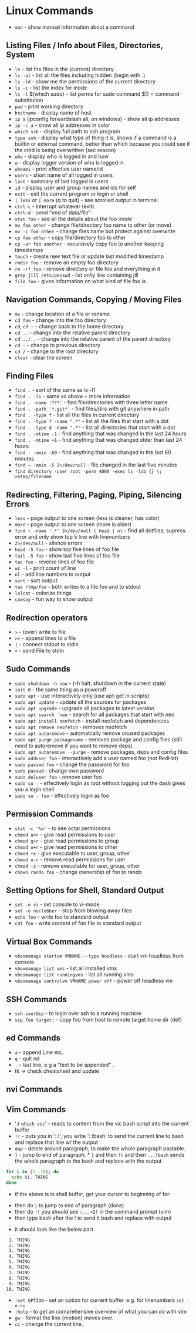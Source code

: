 # Linux Commands

* `man` - show manual information about a command

## Listing Files / Info about Files, Directories, System

 * `ls` - list the files in the (current) directory
 * `ls -al` - list all the files including hidden (begin with .)
 * `ls -ld` - show me the permissions of the current directory
 * `ls -i` - list the index for inode
 * `ls -l` $(which sudo) - list perms for sudo command $() = command substitution
 * `pwd` - print working directory
 * `hostname` - display name of host
 * `ip a` (ipconfig forwardslash all, on windows) - show all ip addresses
 * `ip -c a` - show all ip addresses in color
 * `which ssh` - display full path to ssh program
 * `type ssh` - display what type of thing it is, shows if a command is a builtin or external command,
      better than which because you could see if the cmd is being overwritten (sec reason)
 * `who` - display who is logged in and how
 * `w` - display logger version of  who is logged in
 * `whoami` - print effective user name/id
 * `users` - short name of all logged in users
 * `last` - summary of last logged in users
 * `id` - display user and group names and ids for self
 * `exit` - exit the current program or login or shell
 * `| less` or `| more` (q to quit) - see scrolled output in terminal
 * `ctrl-c` - interrupt whatever (exit)
 * `ctrl-d` - send "end of data/file"
 * `stat foo` - see all the details about the foo inode
 * `mv foo other` - change file/directory foo name to other (or move)
 * `mv -i foo other` - change files name but protect against overwrite
 * `cp foo other` - copy file/directory foo to other
 * `cp -ar foo another` - recursively copy foo to another keeping timestamps
 * `touch` - create new text file or update last modified timestamp
 * `rmdir foo` - remove an empty foo directory
 * `rm -rf foo` - remove directory or file foo and everything in it
 * `grep jill /etc/passwd` - list onliy line containing jill
 * `file foo` - gives Information on what kind of file foo is

## Navigation Commands, Copying / Moving Files

 * `mv` - change location of a file or rename
 * `cd foo` - change into the foo directory
 * `cd`, `cd ~` - change back to the home directory
 * `cd ..` -  change into the relative parent directory
 * `cd ../..` -  change into the relative parent of the parent directory
 * `cd -` - change to previous directory
 * `cd /` - change to the root directory
 * `clear` - clear the screen

## Finding Files

 * `find .` - sort of the same as ls -l1
 * `find . -ls` - same as above + more information
 * `find . -name '???'` - find file/directories with three letter name
 * `find . -path '*.git*'` - find files/dirs with git anywhere in path
 * `find . -type f` - list all the files in current directory
 * `find . -type f -name ".*"` - list all the files that start with a dot
 * `find . -type d -name ".*"` - list all directories that start with a dot
 * `find . -mtime -1` - find anything that was changed in the last 24 hours
 * `find . -mtime +1` - find anything that was changed older than last 24 hours
 * `find . -mmin -60` - find anything that was changed in the last 60 minutes
 * `find ~ -mmin -5 2>/dev/null` - file changed in the last five minutes
 * `find directory -user root -perm 4000 -exec ls -ldb {} \; >&tmp/filename`

## Redirecting, Filtering, Paging, Piping, Silencing Errors

 * `less` - page output to one screen (less is cleaner, has color)
 * `more` - page output to one screen (more is older)
 * `find ~ -name '.*' 2>/dev/null | head | nl` - find all dotfiles, supress error and only show top 5 line with linenumbers
 * `2>/dev/null` - silence errors
 * `head -5 foo` - show top five lines of foo file
 * `tail -5 foo` - show last five lines of foo file
 * `tac foo` - reverse lines of foo file
 * `wc -l` - print count of line
 * `nl` - add line numbers to output
 * `sort` - sort output
 * `tee /tmp/foo` - both writes to a file foo and to stdout
 * `lolcat` - colorize things
 * `cowsay` - fun way to show output

## Redirection operators

 * `>` - (over) write to file
 * `>>` - append lines to a file
 * `|` - connect stdout to stdin
 * `<` - send File to stdin


## Sudo Commands

 * `sudo shutdown -h now` - (-h halt, shutdown in the current state)
 * `init 0` - the same thing as a poweroff
 * `sudo apt` - use interactively only (use apt-get in scripts)
 * `sudo apt update` - update all the sources for packages
 * `sudo apt upgrade` - upgrade all packages to latest version
 * `sudo apt search ˆneo` - search for all packages that start with neo
 * `sudo apt install neofetch` - install neofetch and dependencies
 * `sudo apt remove neofetch` - removes neofetch
 * `sudo apt autoremove` - automatcally remove unused packages
 * `sudo apt purge packagename` - removes package and config files (still need to autoremove if you want to remove deps)
 * `sudo apt autoremove --purge` - remove packages, deps and config files
 * `sudo adduser foo` - interactively add a  user named foo (not RedHat)
 * `sudo passwd foo` - change the password for foo
 * `sudo passwd` - change own password
 * `sudo deluser foo` - remove user foo
 * `sudo su -` - effectively login as root without logging out the dash gives you a login shell
 * `sudo su - foo` - effectively login as foo

 ## Permission Commands

 * `stat -c '%a'` - to see octal permissions
 * `chmod u+r` - give read permissions to user
 * `chmod g+r` - give read permissions to group
 * `chmod o+r` - give read permissions to other
 * `chmod +x` - give executable to user, group, other
 * `chmod u-r` -  remove read permissions for user
 * `chmod -x` - remove executable for user, group, other
 * `chown rando foo` - change ownership of foo to rando

## Setting Options for Shell, Standard Output

 * `set -o vi` - set console to vi-mode
 * `set -o noclobber` - stop from blowing away files
 * `echo foo` - write foo to standard output
 * `cat foo` - write content of foo file to standard output


## Virtual Box Commands

* `vboxmanage startvm VMNAME --type headless` - start vm headless from console
* `vboxmanage list vms` - list all installed vms
* `vbosmanage list runningvms` - list all running vms
* `vboxmanage controlvm VMNAME power off` -  power off headless vm

## SSH Commands

* `ssh user@ip` -  to login over ssh to a running machine
* `scp foo target:` - copy foo from host to remote target home dir (def)

## ed Commands

* `a` - append Line etc.  
* `q` - quit ed
* `.` - last line, e.g a "text to be appended" . 
* tk -> check cheatsheet and update

## nvi Commands

## Vim Commands

* ':r `which vic`' - reads to content from the vic bash script into the current buffer
* `!!` - puts you in ':.!', you write ':.!bash' to send the current line to bash and replace that line w/ the output
* `dap` - delete around paragraph, to make the whole paragraph pastable.
* `}` - jump to end of paragraph.
      * `}` and then `!!` and then `.,.!bash` sends the whole paragraph to the bash and replace with the output
```sh
for i in {1..10}; do
  echo $i. THING
done
```
* if the above is in shell buffer, get your cursor to beginning of for:
 - then do `}` to jump to end of paragraph (done)
 - then do `!!` you should see `:.,.+2!` in the command prompt (vim)
 - then type bash after the ! to send it bash and replace with output

* it should look like the below part

```txt
 1. THING
 2. THING
 3. THING
 4. THING
 5. THING
 6. THING
 7. THING
 8. THING
 9. THING
10. THING
```

* `:set OPTION` - set an option for current buffer. e.g. for linenumbers `set -o nu`
* `:help` - to get an comprehensive overview of what you can do with vim
* `gw` - format the line {motion} moves over.
* `cc` - change the current line.

